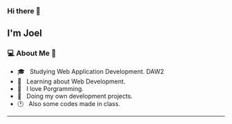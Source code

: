 ### Hi there 👋<h2> I'm Joel</h2>


<h3> 💻 About Me 👾 </h3>



- 🎓 &nbsp; Studying Web Application Development.  DAW2
- 🌱 &nbsp; Learning about Web Development.
- 💜 &nbsp; I love Porgramming.
- 🔧 &nbsp; Doing my own development projects.
- 🕐 &nbsp; Also some codes made in class.

<hr>


